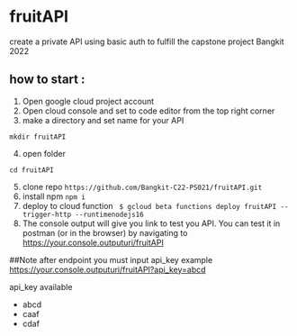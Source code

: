 # fruitAPI 
create a private API using basic auth to fulfill the capstone project Bangkit 2022
## how to start :
1. Open google cloud project account
2. Open cloud console and set to code editor from the top right corner
3. make a directory and set name for your API 
```
mkdir fruitAPI
```
4. open folder

```
cd fruitAPI
```
5. clone repo ``` https://github.com/Bangkit-C22-PS021/fruitAPI.git ```
6. install npm ``` npm i ```
7. deploy to cloud function ``` $ gcloud beta functions deploy fruitAPI --trigger-http --runtimenodejs16```
8. The console output will give you link to test you API. You can test it in postman (or in the browser) by navigating to
https://your.console.outputuri/fruitAPI

##Note
after endpoint you must input api_key
example https://your.console.outputuri/fruitAPI?api_key=abcd

api_key available
- abcd
- caaf
- cdaf


